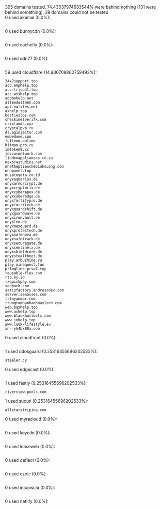 395 domains tested. 74.43037974683544% were behind nothing (101 were behind something). 39 domains could not be tested.<br>
0 used akamai (0.0%):
```

```

0 used bunnycdn (0.0%):
```

```

0 used cachefly (0.0%):
```

```

0 used cdn77 (0.0%):
```

```

59 used cloudflare (14.936708860759493%):
```
24x7support.top
acc.nmphelp.top
acc.trjsp41.top
acc.wtshelp.top
adobehelp.net
allendostmen.com
api.ewfiles.net
axhelp.top
bestieslos.com
checkinetverifk.com
crixlands.xyz
crystalpvp.ru
dl.aginjector.com
embedone.com
fullemo.online
hitman-pro.ru
imtoken8.cc
jezzasnetwork.com
lindenappliances.co.za
nexorastudios.net
nhatheptienchebinhduong.com
nnnpanel.top
nusatoyota.co.id
onyxaquarius.de
onyxarmorcrypt.de
onyxcryptorix.de
onyxcyberapex.de
onyxcyberedge.de
onyxfortifypro.de
onyxfortitech.de
onyxguardshift.de
onyxguardwave.de
onyxironvault.de
onyxleo.de
onyxnexguard.de
onyxprotectech.de
onyxsafenova.de
onyxsafetrack.de
onyxsecuregate.de
onyxsentinelx.de
onyxshieldcore.de
onyxstealthnet.de
play.arbuzmine.ru
play.minequest.fun
prloglink.prsa7.top
reusable-flex.com
rtb.my.id
rxquickpay.com
sanhack.com
satisfactory.andresodev.com
server.seaasses.com
trtmyanmar.com
trungtambaohanhmaylanh.com
web.bqxhelp.top
www.axhelp.top
www.blackhattoolz.com
www.jnhelp.top
www.luuk-lifestyle.eu
xn--yh4bx88a.com
```

0 used cloudfront (0.0%):
```

```

1 used ddosguard (0.25316455696202533%):
```
stealer.cy
```

0 used edgecast (0.0%):
```

```

1 used fastly (0.25316455696202533%):
```
riverview-pools.com
```

1 used sucuri (0.25316455696202533%):
```
allstarstriping.com
```

0 used myracloud (0.0%):
```

```

0 used keycdn (0.0%):
```

```

0 used leaseweb (0.0%):
```

```

0 used deflect (0.0%):
```

```

0 used ezoic (0.0%):
```

```

0 used incapsula (0.0%):
```

```

0 used netlify (0.0%):
```

```
